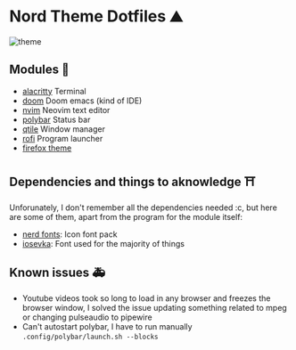 # Nord Theme Dotfiles ⛰️

![theme](https://i.imgur.com/k2FyDgs.jpg)

## Modules 🌇
- [alacritty](https://github.com/alacritty/alacritty) Terminal
- [doom](https://github.com/doomemacs/doomemacs) Doom emacs (kind of IDE)
- [nvim](https://github.com/neovim/neovim) Neovim text editor
- [polybar](https://github.com/polybar/polybar) Status bar
- [qtile](https://github.com/qtile/qtile) Window manager
- [rofi](https://github.com/davatorium/rofi) Program launcher
- [firefox theme](https://addons.mozilla.org/en-US/firefox/addon/firefox-nord-dark/)

## Dependencies and things to aknowledge ⛩️
Unforunately, I don't remember all the dependencies needed :c, but here are some of them, apart from the program for the module itself:

- [nerd fonts](https://github.com/ryanoasis/nerd-fonts): Icon font pack
- [iosevka](https://github.com/be5invis/Iosevka): Font used for the majority of things

## Known issues 🚑
- Youtube videos took so long to load in any browser and freezes the browser window, I solved the issue updating something related to mpeg or changing pulseaudio to pipewire
- Can't autostart polybar, I have to run manually `.config/polybar/launch.sh --blocks`

